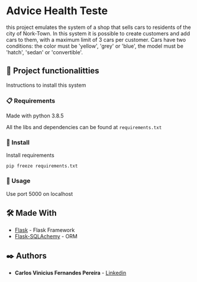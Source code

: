 # Advice Health Teste

this project emulates the system of a shop that sells cars to residents of the city of Nork-Town. In this system it is possible to create customers and add cars to them, with a maximum limit of 3 cars per customer. Cars have two conditions: the color must be 'yellow', 'grey' or 'blue', the model must be 'hatch', 'sedan' or 'convertible'.

## 🚀 Project functionalitties

Instructions to install this system


### 📋 Requirements

Made with python 3.8.5

All the libs and dependencies can be found at `requirements.txt`

### 🔧 Install

Install requirements

```
pip freeze requirements.txt
```

### 🔧 Usage

Use port 5000 on localhost 

## 🛠️ Made With


* [Flask](https://flask.palletsprojects.com/en/2.2.x/) - Flask Framework
* [Flask-SQLAchemy](https://flask-sqlalchemy.palletsprojects.com/en/3.0.x/#) - ORM

## ✒️ Authors

* **Carlos Vinicius Fernandes Pereira** - [Linkedin](https://www.linkedin.com/in/carlos-vinicius-fernandes-pereira-981747140/)
